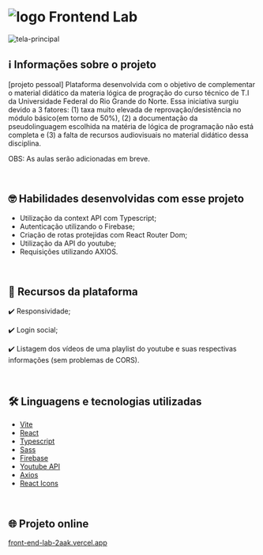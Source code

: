 # ![logo](https://user-images.githubusercontent.com/107761789/192108751-c8df9818-30fb-4e59-a31e-0df9e859fce2.svg) Frontend Lab
![tela-principal](https://user-images.githubusercontent.com/107761789/192109210-6471a87e-98cd-4066-a046-39fbe4a50ed2.png)


## ℹ️ Informações sobre o projeto
[projeto pessoal] Plataforma desenvolvida com o objetivo de complementar o material didático da materia lógica de progração do 
curso técnico de T.I da Universidade Federal do Rio Grande do Norte. Essa iniciativa surgiu devido a 3 fatores: (1) taxa muito elevada de
reprovação/desistência no módulo básico(em torno de 50%), (2) a documentação da pseudolinguagem escolhida na matéria de lógica de programação não está completa e (3) a falta de recursos audiovisuais no material didático dessa disciplina.
<p>OBS: As aulas serão adicionadas em breve.</p>

&nbsp;

## 🤓 Habilidades desenvolvidas com esse projeto
- Utilização da context API com Typescript;
- Autenticação utilizando o Firebase;
- Criação de rotas protejidas com React Router Dom;
- Utilização da API do youtube;
- Requisições utilizando AXIOS.

&nbsp;

## 📌 Recursos da plataforma
<p>✔️ Responsividade;</p>
<p>✔️ Login social;</p> 
<p>✔️ Listagem dos vídeos de uma playlist do youtube e suas respectivas informações (sem problemas de CORS).</p>

&nbsp;

## 🛠️ Linguagens e tecnologias utilizadas
* [Vite](https://vitejs.dev/)
* [React](https://pt-br.reactjs.org/)
* [Typescript](https://www.typescriptlang.org/)
* [Sass](https://sass-lang.com/)
* [Firebase](https://firebase.google.com/)
* [Youtube API](https://developers.google.com/youtube/v3)
* [Axios](https://axios-http.com/ptbr/)
* [React Icons](https://react-icons.github.io/react-icons/)

&nbsp;

## 🌐 Projeto online
[front-end-lab-2aak.vercel.app](front-end-lab-2aak.vercel.app)

 
